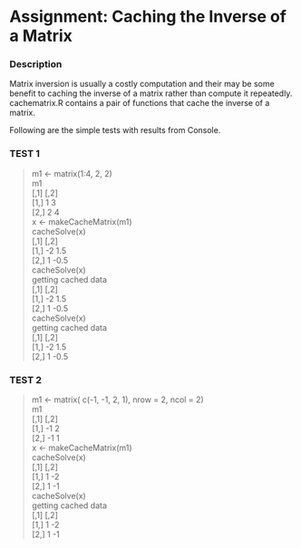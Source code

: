 Assignment: Caching the Inverse of a Matrix
========================================================
### Description
Matrix inversion is usually a costly computation and their may be some benefit 
to caching the inverse of a matrix rather than compute it repeatedly.
cachematrix.R contains a pair of functions that cache the inverse of a matrix.

Following are the simple tests with results from Console.

### TEST 1

> m1 <- matrix(1:4, 2, 2)  
> m1  
      [,1] [,2]  
[1,]    1    3  
[2,]    2    4  
> x <- makeCacheMatrix(m1)  
> cacheSolve(x)  
      [,1] [,2]  
[1,]   -2  1.5  
[2,]    1 -0.5  
> cacheSolve(x)  
getting cached data  
      [,1] [,2]  
[1,]   -2  1.5  
[2,]    1 -0.5  
> cacheSolve(x)  
getting cached data  
      [,1] [,2]  
[1,]   -2  1.5  
[2,]    1 -0.5  

### TEST 2

> m1 <- matrix( c(-1, -1, 2, 1), nrow = 2, ncol = 2)  
> m1  
      [,1] [,2]  
[1,]   -1    2  
[2,]   -1    1  
> x <- makeCacheMatrix(m1)  
> cacheSolve(x)  
      [,1] [,2]  
[1,]    1   -2  
[2,]    1   -1  
> cacheSolve(x)  
getting cached data  
      [,1] [,2]  
[1,]    1   -2  
[2,]    1   -1  
>   